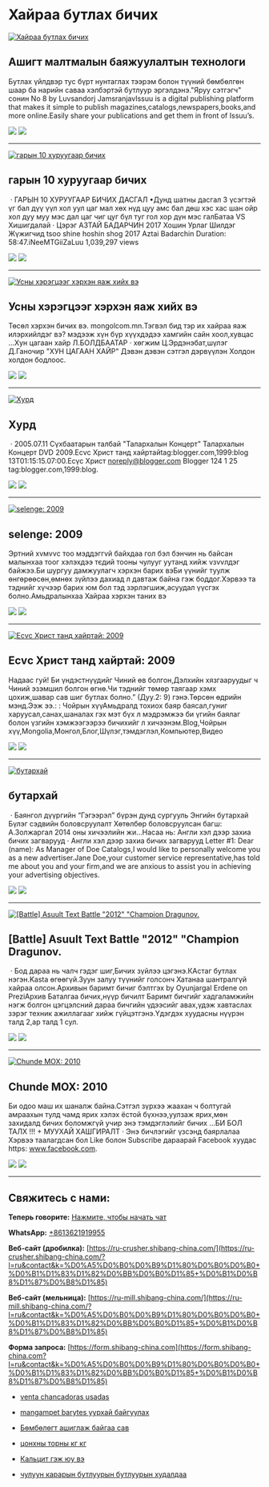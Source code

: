 # Хайраа бутлах бичих

<a href="https://swt.shibang-china.com/?l=ru&img&k=%D0%A5%D0%B0%D0%B9%D1%80%D0%B0%D0%B0+%D0%B1%D1%83%D1%82%D0%BB%D0%B0%D1%85+%D0%B1%D0%B8%D1%87%D0%B8%D1%85" target="_blank">![Хайраа бутлах бичих](http://static.shibang-china.com/all-800x300/188.jpg)</a>

## Ашигт малтмалын баяжуулалтын технологи
Бутлах үйлдвэр тус бүрт нунтаглах тээрэм болон түүний бөмбөлгөн шаар ба нарийн саваа хэлбэртэй бутлуур эргэлдэнэ.&quot;Яруу сэтгэгч&quot; сонин No 8 by Luvsandorj JamsranjavIssuu is a digital publishing platform that makes it simple to publish magazines,catalogs,newspapers,books,and more online.Easily share your publications and get them in front of Issuu’s.


<a href="https://whatsapp.shibangsoft.com/WhatsApp.php" target="_blank" title="WhatsApp">![](http://static.shibang-china.com/icon/whatsapp.png)</a> <a href="https://swt.shibang-china.com/?l=ru&icon&k=%D0%A5%D0%B0%D0%B9%D1%80%D0%B0%D0%B0+%D0%B1%D1%83%D1%82%D0%BB%D0%B0%D1%85+%D0%B1%D0%B8%D1%87%D0%B8%D1%85" target="_blank">![](http://static.shibang-china.com/icon/chat-ru.png)</a>

---

<a href="https://swt.shibang-china.com/?l=ru&img&k=%D0%A5%D0%B0%D0%B9%D1%80%D0%B0%D0%B0+%D0%B1%D1%83%D1%82%D0%BB%D0%B0%D1%85+%D0%B1%D0%B8%D1%87%D0%B8%D1%85" target="_blank">![гарын 10 хуруугаар бичих](http://static.shibang-china.com/all-800x300/282.jpg)</a>

## гарын 10 хуруугаар бичих
&nbsp;&#0183;&#32;ГАРЫН 10 ХУРУУГААР БИЧИХ ДАСГАЛ •Дунд шатны дасгал 3 үсэгтэй үг бал дүү үүл хол уул цаг мал хөх нүд цуу амс бал дөш хэс хас шан ойр хол дуу муу мэс дал цаг чиг цуг бүл туг гол хор дүн мэс галБатаа VS Хишигдалай&nbsp;&#0183;&#32;Цэрэг АЗТАЙ БАДАРЧИН 2017 Хошин Урлаг Шилдэг Жүжигчид tsoo shine hoshin shog 2017 Aztai Badarchin Duration: 58:47.iNeeMTGiiZaLuu 1,039,297 views


<a href="https://whatsapp.shibangsoft.com/WhatsApp.php" target="_blank" title="WhatsApp">![](http://static.shibang-china.com/icon/whatsapp.png)</a> <a href="https://swt.shibang-china.com/?l=ru&icon&k=%D0%A5%D0%B0%D0%B9%D1%80%D0%B0%D0%B0+%D0%B1%D1%83%D1%82%D0%BB%D0%B0%D1%85+%D0%B1%D0%B8%D1%87%D0%B8%D1%85" target="_blank">![](http://static.shibang-china.com/icon/chat-ru.png)</a>

---

<a href="https://swt.shibang-china.com/?l=ru&img&k=%D0%A5%D0%B0%D0%B9%D1%80%D0%B0%D0%B0+%D0%B1%D1%83%D1%82%D0%BB%D0%B0%D1%85+%D0%B1%D0%B8%D1%87%D0%B8%D1%85" target="_blank">![Усны хэрэгцээг хэрхэн яаж хийх вэ](http://static.shibang-china.com/all-800x300/1188.jpg)</a>

## Усны хэрэгцээг хэрхэн яаж хийх вэ
Төсөл хэрхэн бичих вэ. mongolcom.mn.Тэгвэл бид тэр их хайраа яаж илэрхийлдэг вэ? мэдээж хүн бүр хүүхдэдээ хамгийн сайн хоол,хувцас …Хун цагаан хайр Л.БОЛДБААТАР&nbsp;&#0183;&#32;хөгжим Ц.Эрдэнэбат,шүлэг Д.Ганочир &quot;ХУН ЦАГААН ХАЙР&quot; Дэвэн дэвэн сэтгэл дэрвүүлэн Холдон холдон бодлоос.


<a href="https://whatsapp.shibangsoft.com/WhatsApp.php" target="_blank" title="WhatsApp">![](http://static.shibang-china.com/icon/whatsapp.png)</a> <a href="https://swt.shibang-china.com/?l=ru&icon&k=%D0%A5%D0%B0%D0%B9%D1%80%D0%B0%D0%B0+%D0%B1%D1%83%D1%82%D0%BB%D0%B0%D1%85+%D0%B1%D0%B8%D1%87%D0%B8%D1%85" target="_blank">![](http://static.shibang-china.com/icon/chat-ru.png)</a>

---

<a href="https://swt.shibang-china.com/?l=ru&img&k=%D0%A5%D0%B0%D0%B9%D1%80%D0%B0%D0%B0+%D0%B1%D1%83%D1%82%D0%BB%D0%B0%D1%85+%D0%B1%D0%B8%D1%87%D0%B8%D1%85" target="_blank">![Хурд](http://static.shibang-china.com/all-800x300/1033.jpg)</a>

## Хурд
&nbsp;&#0183;&#32;2005.07.11 Сүхбаатарын талбай &quot;Талархалын Концерт&quot; Талархалын Концерт DVD 2009.Есvс Христ танд хайртайtag:blogger.com,1999:blog 13T01:15:15.07:00.Есүс Христ noreply@blogger.com Blogger 124 1 25 tag:blogger.com,1999:blog.


<a href="https://whatsapp.shibangsoft.com/WhatsApp.php" target="_blank" title="WhatsApp">![](http://static.shibang-china.com/icon/whatsapp.png)</a> <a href="https://swt.shibang-china.com/?l=ru&icon&k=%D0%A5%D0%B0%D0%B9%D1%80%D0%B0%D0%B0+%D0%B1%D1%83%D1%82%D0%BB%D0%B0%D1%85+%D0%B1%D0%B8%D1%87%D0%B8%D1%85" target="_blank">![](http://static.shibang-china.com/icon/chat-ru.png)</a>

---

<a href="https://swt.shibang-china.com/?l=ru&img&k=%D0%A5%D0%B0%D0%B9%D1%80%D0%B0%D0%B0+%D0%B1%D1%83%D1%82%D0%BB%D0%B0%D1%85+%D0%B1%D0%B8%D1%87%D0%B8%D1%85" target="_blank">![selenge: 2009](http://static.shibang-china.com/all-800x300/209.jpg)</a>

## selenge: 2009
Эртний хvмvvс тоо мэддэггvй байхдаа гол бэл бэнчин нь байсан малынхаа тоог хэлэхдээ тєдий тооны чулууг уутанд хийж vзvvлдэг байжээ.Би шургуу дамжуулагч хэрхэн барих вэБи үүнийг туулж өнгөрөөсөн,өмнөх зүйлээ дахиад л давтаж байна гэж боддог.Хэрвээ та тэднийг хүчээр барих юм бол тэд зэрлэгшиж,асуудал үүсгэх болно.Амьдралынхаа Хайраа хэрхэн таних вэ


<a href="https://whatsapp.shibangsoft.com/WhatsApp.php" target="_blank" title="WhatsApp">![](http://static.shibang-china.com/icon/whatsapp.png)</a> <a href="https://swt.shibang-china.com/?l=ru&icon&k=%D0%A5%D0%B0%D0%B9%D1%80%D0%B0%D0%B0+%D0%B1%D1%83%D1%82%D0%BB%D0%B0%D1%85+%D0%B1%D0%B8%D1%87%D0%B8%D1%85" target="_blank">![](http://static.shibang-china.com/icon/chat-ru.png)</a>

---

<a href="https://swt.shibang-china.com/?l=ru&img&k=%D0%A5%D0%B0%D0%B9%D1%80%D0%B0%D0%B0+%D0%B1%D1%83%D1%82%D0%BB%D0%B0%D1%85+%D0%B1%D0%B8%D1%87%D0%B8%D1%85" target="_blank">![Есvс Христ танд хайртай: 2009](http://static.shibang-china.com/all-800x300/245.jpg)</a>

## Есvс Христ танд хайртай: 2009
Надаас гуй! Би үндэстнүүдийг Чиний өв болгон,Дэлхийн хязгааруудыг ч Чиний эзэмшил болгон өгнө.Чи тэднийг төмөр таягаар хэмх цохиж,шавар сав шиг бутлах болно.” (Дуу.2: 9) гэнэ.Төрсөн өдрийн мэнд.Ээж ээ.: : Чойрын хүүАмьдралд тохиох баяр баясал,гуниг харуусал,санах,шаналах гэх мэт бүх л мэдрэмжээ би үгийн баялаг болон үзгийн хэмжээгээрээ бичихийг л хичээнэм.Blog,Чойрын хүү,Mongolia,Монгол,Блог,Шүлэг,тэмдэглэл,Компьютер,Видео


<a href="https://whatsapp.shibangsoft.com/WhatsApp.php" target="_blank" title="WhatsApp">![](http://static.shibang-china.com/icon/whatsapp.png)</a> <a href="https://swt.shibang-china.com/?l=ru&icon&k=%D0%A5%D0%B0%D0%B9%D1%80%D0%B0%D0%B0+%D0%B1%D1%83%D1%82%D0%BB%D0%B0%D1%85+%D0%B1%D0%B8%D1%87%D0%B8%D1%85" target="_blank">![](http://static.shibang-china.com/icon/chat-ru.png)</a>

---

<a href="https://swt.shibang-china.com/?l=ru&img&k=%D0%A5%D0%B0%D0%B9%D1%80%D0%B0%D0%B0+%D0%B1%D1%83%D1%82%D0%BB%D0%B0%D1%85+%D0%B1%D0%B8%D1%87%D0%B8%D1%85" target="_blank">![бутархай](http://static.shibang-china.com/all-800x300/1009.jpg)</a>

## бутархай
&nbsp;&#0183;&#32;Баянгол дүүргийн “Гэгээрэл” бүрэн дунд сургууль Энгийн бутархай Бүлэг сэдвийн боловсруулалт Хөтөлбөр боловсруулсан багш: А.Золжаргал 2014 оны хичээлийн жи…Насаа нь: Англи хэл дээр захиа бичих загварууд&nbsp;&#0183;&#32;Англи хэл дээр захиа бичих загварууд Letter #1: Dear (name): As Manager of Doe Catalogs,I would like to personally welcome you as a new advertiser.Jane Doe,your customer service representative,has told me about you and your firm,and we are anxious to assist you in achieving your advertising objectives.


<a href="https://whatsapp.shibangsoft.com/WhatsApp.php" target="_blank" title="WhatsApp">![](http://static.shibang-china.com/icon/whatsapp.png)</a> <a href="https://swt.shibang-china.com/?l=ru&icon&k=%D0%A5%D0%B0%D0%B9%D1%80%D0%B0%D0%B0+%D0%B1%D1%83%D1%82%D0%BB%D0%B0%D1%85+%D0%B1%D0%B8%D1%87%D0%B8%D1%85" target="_blank">![](http://static.shibang-china.com/icon/chat-ru.png)</a>

---

<a href="https://swt.shibang-china.com/?l=ru&img&k=%D0%A5%D0%B0%D0%B9%D1%80%D0%B0%D0%B0+%D0%B1%D1%83%D1%82%D0%BB%D0%B0%D1%85+%D0%B1%D0%B8%D1%87%D0%B8%D1%85" target="_blank">![[Battle] Asuult Text Battle &quot;2012&quot; &quot;Champion Dragunov.](http://static.shibang-china.com/all-800x300/1125.jpg)</a>

## [Battle] Asuult Text Battle &quot;2012&quot; &quot;Champion Dragunov.
&nbsp;&#0183;&#32;Бод дараа нь чалч гэдэг шиг,Бичих зүйлээ цэгэнэ.КАстаг бутлах нэгэн.Kasta өгөөгүй.Зуун залуу түүнийг голсонч Хатанаа шантралгүй хайраа олсон.Архивын баримт бичиг бэлтгэх by Oyunjargal Erdene on PreziАрхив Баталгаа бичих,нүүр бичилт Баримт бичгийг хадгаламжийн нэгж болгон цэгцэлсний дараа бичгийн үдээсийг авах,үдэж хавтаслах зэрэг техник ажиллагааг хийж гүйцэтгэнэ.Үдэгдэх хуудасны нүүрэн талд 2,ар талд 1 сул.


<a href="https://whatsapp.shibangsoft.com/WhatsApp.php" target="_blank" title="WhatsApp">![](http://static.shibang-china.com/icon/whatsapp.png)</a> <a href="https://swt.shibang-china.com/?l=ru&icon&k=%D0%A5%D0%B0%D0%B9%D1%80%D0%B0%D0%B0+%D0%B1%D1%83%D1%82%D0%BB%D0%B0%D1%85+%D0%B1%D0%B8%D1%87%D0%B8%D1%85" target="_blank">![](http://static.shibang-china.com/icon/chat-ru.png)</a>

---

<a href="https://swt.shibang-china.com/?l=ru&img&k=%D0%A5%D0%B0%D0%B9%D1%80%D0%B0%D0%B0+%D0%B1%D1%83%D1%82%D0%BB%D0%B0%D1%85+%D0%B1%D0%B8%D1%87%D0%B8%D1%85" target="_blank">![Chunde MOX: 2010](http://static.shibang-china.com/all-800x300/1520.jpg)</a>

## Chunde MOX: 2010
Би одоо маш их шаналж байна.Сэтгэл зүрхээ жаахан ч болтугай амраахын тулд чамд ярих хэлэх ёстой бүхнээ,уулзаж ярих,мөн захидалд бичих боломжгүй учир энэ тэмдэглэлийг бичих …БИ БОЛ ТАЛХ !!! + МУУХАЙ ХАШГИРАЛТ&nbsp;&#0183;&#32;Энэ бичлэгийг үзсэнд баярлалаа Хэрвээ таалагдсан бол Like болон Subscribe дараарай Facebook хуудас https: www.facebook.com.


<a href="https://whatsapp.shibangsoft.com/WhatsApp.php" target="_blank" title="WhatsApp">![](http://static.shibang-china.com/icon/whatsapp.png)</a> <a href="https://swt.shibang-china.com/?l=ru&icon&k=%D0%A5%D0%B0%D0%B9%D1%80%D0%B0%D0%B0+%D0%B1%D1%83%D1%82%D0%BB%D0%B0%D1%85+%D0%B1%D0%B8%D1%87%D0%B8%D1%85" target="_blank">![](http://static.shibang-china.com/icon/chat-ru.png)</a>

---
## Свяжитесь с нами:

**Теперь говорите:** [Нажмите, чтобы начать чат](https://swt.shibang-china.com?l=ru&contact&k=%D0%A5%D0%B0%D0%B9%D1%80%D0%B0%D0%B0+%D0%B1%D1%83%D1%82%D0%BB%D0%B0%D1%85+%D0%B1%D0%B8%D1%87%D0%B8%D1%85)

**WhatsApp:**  [+8613621919955](https://whatsapp.shibangsoft.com/WhatsApp.php)

**Веб-сайт (дробилка):** [https://ru-crusher.shibang-china.com/](https://ru-crusher.shibang-china.com/?l=ru&contact&k=%D0%A5%D0%B0%D0%B9%D1%80%D0%B0%D0%B0+%D0%B1%D1%83%D1%82%D0%BB%D0%B0%D1%85+%D0%B1%D0%B8%D1%87%D0%B8%D1%85)

**Веб-сайт (мельница):** [https://ru-mill.shibang-china.com/](https://ru-mill.shibang-china.com/?l=ru&contact&k=%D0%A5%D0%B0%D0%B9%D1%80%D0%B0%D0%B0+%D0%B1%D1%83%D1%82%D0%BB%D0%B0%D1%85+%D0%B1%D0%B8%D1%87%D0%B8%D1%85)

**Форма запроса:** [https://form.shibang-china.com](https://form.shibang-china.com?l=ru&contact&k=%D0%A5%D0%B0%D0%B9%D1%80%D0%B0%D0%B0+%D0%B1%D1%83%D1%82%D0%BB%D0%B0%D1%85+%D0%B1%D0%B8%D1%87%D0%B8%D1%85)

* [venta chancadoras usadas](../128/venta%20chancadoras%20usadas.md)

* [mangampet barytes уурхай байгуулах](../126/mangampet%20barytes%20%D1%83%D1%83%D1%80%D1%85%D0%B0%D0%B9%20%D0%B1%D0%B0%D0%B9%D0%B3%D1%83%D1%83%D0%BB%D0%B0%D1%85.md)

* [Бөмбөлөгт ашиглаж байгаа сав](../128/%D0%91%D3%A9%D0%BC%D0%B1%D3%A9%D0%BB%D3%A9%D0%B3%D1%82%20%D0%B0%D1%88%D0%B8%D0%B3%D0%BB%D0%B0%D0%B6%20%D0%B1%D0%B0%D0%B9%D0%B3%D0%B0%D0%B0%20%D1%81%D0%B0%D0%B2.md)

* [цонхны торны кг кг](../129/%D1%86%D0%BE%D0%BD%D1%85%D0%BD%D1%8B%20%D1%82%D0%BE%D1%80%D0%BD%D1%8B%20%D0%BA%D0%B3%20%D0%BA%D0%B3.md)

* [Кальцит гэж юу вэ](../130/%D0%9A%D0%B0%D0%BB%D1%8C%D1%86%D0%B8%D1%82%20%D0%B3%D1%8D%D0%B6%20%D1%8E%D1%83%20%D0%B2%D1%8D.md)

* [чулуун карарын бутлуурын бутлуурын худалдаа](../129/%D1%87%D1%83%D0%BB%D1%83%D1%83%D0%BD%20%D0%BA%D0%B0%D1%80%D0%B0%D1%80%D1%8B%D0%BD%20%D0%B1%D1%83%D1%82%D0%BB%D1%83%D1%83%D1%80%D1%8B%D0%BD%20%D0%B1%D1%83%D1%82%D0%BB%D1%83%D1%83%D1%80%D1%8B%D0%BD%20%D1%85%D1%83%D0%B4%D0%B0%D0%BB%D0%B4%D0%B0%D0%B0.md)